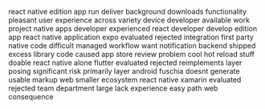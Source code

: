 react native edition app run deliver background downloads functionality pleasant user experience across variety device developer available work project native apps developer experienced react developer develop edition app react native application expo evaluated rejected integration first party native code difficult managed workflow want notification backend shipped excess library code caused app store review problem cool hot reload stuff doable react native alone flutter evaluated rejected reimplements layer posing significant risk primarily layer android fuschia doesnt generate usable markup web smaller ecosystem react native xamarin evaluated rejected team department large lack experience easy path web consequence